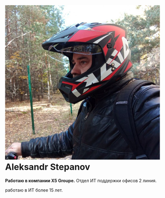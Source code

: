 # ![Фото AleksST](aleksst.jpg) Aleksandr Stepanov

**Работаю в компании X5 Groupe.** Отдел ИТ поддержки офисов 2 линия.

работаю в ИТ более 15 лет.
